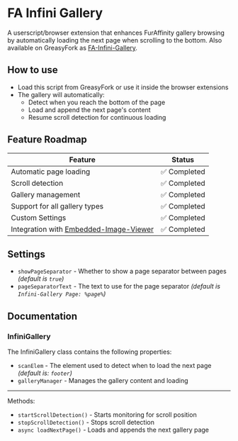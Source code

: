 # FA Infini Gallery

A userscript/browser extension that enhances FurAffinity gallery browsing by automatically loading the next page when scrolling to the bottom. Also available on GreasyFork as [FA-Infini-Gallery](https://greasyfork.org/scripts/462632-fa-infini-gallery).

## How to use

- Load this script from GreasyFork or use it inside the browser extensions
- The gallery will automatically:
  - Detect when you reach the bottom of the page
  - Load and append the next page's content
  - Resume scroll detection for continuous loading

## Feature Roadmap

| Feature                                                                      | Status      |
| ---------------------------------------------------------------------------- | ----------- |
| Automatic page loading                                                       | ✅ Completed |
| Scroll detection                                                             | ✅ Completed |
| Gallery management                                                           | ✅ Completed |
| Support for all gallery types                                                | ✅ Completed |
| Custom Settings                                                              | ✅ Completed |
| Integration with [Embedded-Image-Viewer](../FA-Embedded-Image-Viewer/README) | ✅ Completed |

## Settings
- `showPageSeparator` - Whether to show a page separator between pages *(default is `true`)*
- `pageSeparatorText` - The text to use for the page separator *(default is `Infini-Gallery Page: %page%`)*

## Documentation

### InfiniGallery

The InfiniGallery class contains the following properties:

- `scanElem` - The element used to detect when to load the next page *(default is: `footer`)*
- `galleryManager` - Manages the gallery content and loading

---

Methods:
- `startScrollDetection()` - Starts monitoring for scroll position
- `stopScrollDetection()` - Stops scroll detection
- `async loadNextPage()` - Loads and appends the next gallery page
